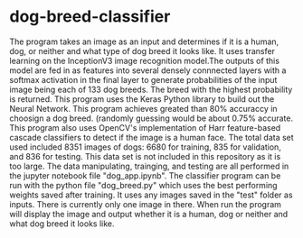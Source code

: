 # dog-breed-classifier
The program takes an image as an input and determines if it is a human, dog, or neither and what type of dog breed it looks like. It uses transfer learning on the InceptionV3 image recognition model.The outputs of this model are fed in as features into several densely connnected layers with a softmax activation in the final layer to generate probabilities of the input image being each of 133 dog breeds. The breed with the highest probability is returned. This program uses the Keras Python library to build out the Neural Network. This program achieves greated than 80% accuraccy in choosign a dog breed. (randomly guessing would be about 0.75% accurate. This program also uses OpenCV's implementation of Harr feature-based cascade classifiers to detect if the image is a human face. The total data set used included 8351 images of dogs: 6680 for training, 835 for validation, and 836 for testing. This data set is not included in this repository as it is too large. The data manipulating, trainging, and testing are all performed in the jupyter notebook file "dog_app.ipynb". The classifier program can be run with the python file "dog_breed.py" which uses the best performing weights saved after training. It uses any images saved in the "test" folder as inputs. There is currently only one image in there. When run the program will display the image and output whether it is a human, dog or neither and what dog breed it looks like. 
